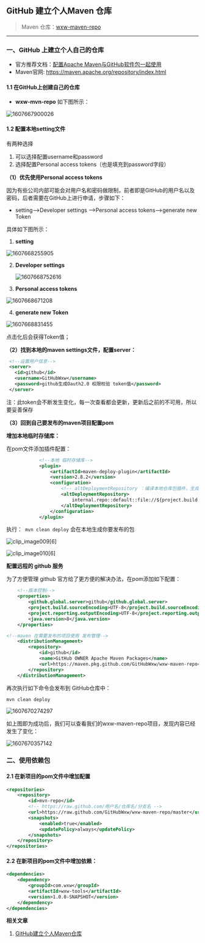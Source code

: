 ## GitHub 建立个人Maven 仓库

> Maven 仓库：[wxw-maven-repo](https://github.com/GitHubWxw/wxw-maven-repo) 

---

### 一、GitHub 上建立个人自己的仓库

- 官方推荐文档：[配置Apache Maven与GitHub软件包一起使用](https://docs.github.com/cn/free-pro-team@latest/packages/guides/configuring-apache-maven-for-use-with-github-packages) 
- Maven官网: https://maven.apache.org/repository/index.html

#### 1.1 在GitHub上创建自己的仓库

- **wxw-mvn-repo** 如下图所示：

![1607667900026](assets/1607667900026.png) 

#### 1.2 配置本地setting文件

有两种选择

1. 可以选择配置username和password
2. 选择配置Personal access tokens<OAUTH2TOKEN>（也是填充到password字段）

**（1）优先使用Personal access tokens**

因为有些公司内部可能会对用户名和密码做限制，前者即是GitHub的用户名以及密码，后者需要在GitHub上进行申请，步骤如下：

- setting——>Developer settings ——>Personal access tokens——>generate new Token

具体如下图所示：

1. **setting** 

![1607668255905](assets/1607668255905.png)  



2. **Developer settings** 

    ![1607668752616](assets/1607668752616.png) 

3. **Personal access tokens** 

![1607668671208](assets/1607668671208.png)  

4. **generate new Token** 

![1607668831455](assets/1607668831455.png) 

点击化后会获得Token值；

**（2）找到本地的maven settings文件，配置server：** 

   ```xml
	<!--设置用户信息-->
    <server>
      <id>github</id>
      <username>GitHubWxw</username>
      <password>github生成Oauth2.0 权限校验 token值</password>
    </server>
   ```

 注：此token会不断发生变化，每一次查看都会更新，更新后之前的不可用，所以要妥善保存

**（3）回到自己要发布的maven项目配置pom**

**增加本地临时存储库：** 

在pom文件添加插件配置：

```xml
            <!--本地 临时存储库-->
            <plugin>
                <artifactId>maven-deploy-plugin</artifactId>
                <version>2.8.2</version>
                <configuration>
                    <!-- altDeploymentRepository ：编译本地仓库包插件，生成target/wxw-maven-repo下面 -->
                    <altDeploymentRepository>
                        internal.repo::default::file://${project.build.directory}/wxw-maven-repo
                    </altDeploymentRepository>
                </configuration>
            </plugin>
```

执行：` mvn clean deploy`  会在本地生成你要发布的包

![clip_image009[6]](assets/1628496-20201122141631701-942244277.png) 

![clip_image010[6]](assets/1628496-20201122141634753-1175897428.png) 

**配置远程的 github 服务** 

为了方便管理 github 官方给了更方便的解决办法，在pom添加如下配置：

```xml
	<!--版本控制-->
    <properties>
        <github.global.server>github</github.global.server>
        <project.build.sourceEncoding>UTF-8</project.build.sourceEncoding>
        <project.reporting.outputEncoding>UTF-8</project.reporting.outputEncoding>
        <java.version>8</java.version>
    </properties>
```

```xml
<!--maven 在需要发布的项目使用 发布管理-->
    <distributionManagement>
        <repository>
            <id>github</id>
            <name>GitHub OWNER Apache Maven Packages</name>
            <url>https://maven.pkg.github.com/GitHubWxw/wxw-maven-repo</url>
        </repository>
    </distributionManagement>
```

再次执行如下命令会发布到 GitHub仓库中：

```bash
mvn clean deploy
```

![1607670274297](assets/1607670274297.png) 

如上图即为成功后，我们可以查看我们的wxw-maven-repo项目，发现内容已经发生了变化：

![1607670357142](assets/1607670357142.png) 

### 二、使用依赖包

#### 2.1 在新项目的pom文件中增加配置

```xml
<repositories>
    <repository>
        <id>mvn-repo</id>
        <!-- https://raw.github.com/用户名/仓库名/分支名 -->
        <url>https://raw.github.com/GitHubWxw/wxw-maven-repo/master</url>
        <snapshots>
            <enabled>true</enabled>
            <updatePolicy>always</updatePolicy>
        </snapshots>
    </repository>
</repositories>
```

#### 2.2 在新项目的pom文件中增加依赖：

```xml
<dependencies>
    <dependency>
        <groupId>com.wxw</groupId>
        <artifactId>wxw-tools</artifactId>
        <version>1.0.0-SNAPSHOT</version>
    </dependency>
</dependencies>
```

 **相关文章** 

1. [GitHub建立个人Maven仓库](https://www.cnblogs.com/aeolian/p/12444569.html)



